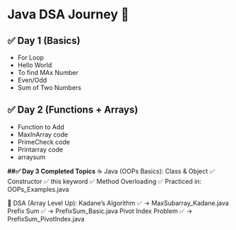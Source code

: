 # Java DSA Journey 🚀

## ✅ Day 1 (Basics)
- For Loop
- Hello World
- To find MAx Number
- Even/Odd
- Sum of Two Numbers

## ✅ Day 2 (Functions + Arrays)
- Function to Add
- MaxInArray code
- PrimeCheck code
- Printarray code
- arraysum

**##✅ Day 3 Completed Topics**
☕ Java (OOPs Basics):
Class & Object ✅
Constructor ✅
this keyword ✅
Method Overloading ✅
Practiced in: OOPs_Examples.java

🧠 DSA (Array Level Up):
Kadane’s Algorithm ✅ → MaxSubarray_Kadane.java
Prefix Sum ✅ → PrefixSum_Basic.java
Pivot Index Problem ✅ → PrefixSum_PivotIndex.java
